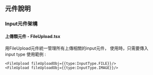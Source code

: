 ## 元件說明
### Input元件架構
#### 上傳類元件 - FileUpload.tsx
用FileUpload元件統一管理所有上傳相關的input元件，
使用時，只需要傳入input type
使用範例 : 
``` typscript
<FileUpload fileUploadObj={{type:InputType.FILE}}/>
<FileUpload fileUploadObj={{type:InputType.IMAGE}}/>
```